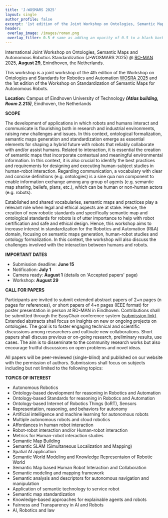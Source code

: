 ```yaml
---
title: 'J-WOSMARS 2025'
layout: single
author_profile: false
excerpt: '1st edition of the Joint Workshop on Ontologies, Semantic Maps and Autonomous Robotics Standardization'
header:
 overlay_image: /images/roman.png
 overlay_filter: 0.5 # same as adding an opacity of 0.5 to a black background
---
```


International Joint Workshop on Ontologies, Semantic Maps and Autonomous Robotics Standardization (J-WOSMARS 2025) @ [RO-MAN 2025](https://www.ro-man2025.org/), **August 29**, Enindhoven, the Netherlands.

This workshop is a joint workshop of the 4th edition of the Workshop on Ontologies and Standards for Robotics and Automation [WOSRA 2025](https://wosra.github.io/wosra/) and the 1st edition of the Workshop on Standardization of Semantic Maps for Autonomous Robots. 


**Location:** Campus of Eindhoven University of Technology ***(Atlas building, Room 2.215)***, Eindhoven, the Netherlands 



**SCOPE**

The development of applications in which robots and humans interact and communicate is flourishing both in research and industrial environments, raising new challenges and issues. In this context, ontological formalization, semantic maps generation and standardization emerge as essential elements for shaping a hybrid future with robots that reliably collaborate with and/or assist humans. Related to interaction, it is essential the creation of semantic maps that incorporate contextual and meaningful environmental information. In this context, it is also crucial to identify the best practices and requirements for designing and executing human-subject studies in human-robot interaction. Regarding communication, a vocabulary with clear and concise definitions (e.g. ontologies) is a sine qua non component to enable information exchange among any group of agents (e.g. semantic map sharing, beliefs, plans, etc.), which can be human or non-human actors (e.g. robots). 

Established and shared vocabularies, semantic maps and practices play a relevant role when legal and ethical aspects are at stake. Hence, the creation of new robotic standards and specifically semantic map and ontological standards for robots is of utter importance to help with robot certification and safe and ethical design. Hence, this workshop aims to increase interest in standardization for the Robotics and Automation (R&A) domain, focusing on semantic maps generation, human-robot studies and ontology formalization. In this context, the workshop will also discuss the challenges involved with the interaction between humans and robots. 



**IMPORTANT DATES**

- Submission deadline: **June 15** 
- Notification: **July 1**
- Camera ready: **August 1** (details on 'Accepted papers' page)
- Workshop: **August 29**


**CALL FOR PAPERS**

Participants are invited to submit extended abstract papers of 2+n pages (n pages for references), or short papers of 4+n pages (IEEE format) for poster presentation in person at RO-MAN in Eindhoven. Contributions shall be submitted through the EasyChair conference system ([submission link](https://easychair.org/conferences?conf=jwosmars2025)). Extended abstracts shall focus on insights on new or ongoing projects on ontologies. The goal is to foster engaging technical and scientific discussions among researchers and cultivate new collaborations. Short papers shall discuss previous or on-going research, preliminary results, use cases. The aim is to disseminate to the community research works but also encourage fruitful discussions on open problems and novel ideas.

All papers will be peer-reviewed (single-blind) and published on our website with the permission of authors. Submissions shall focus on subjects including but not limited to the following topics:


**TOPICS OF INTEREST**
- Autonomous Robotics
- Ontology-based development for reasoning in Robotics and Automation
- Ontology-based Standards for reasoning in Robotics and Automation
- Ontology-based Internet of Robotics Things (IoRT), Sensors
- Representation, reasoning, and behaviors for autonomy
- Artificial intelligence and machine learning for autonomous robots
- Multiple autonomous robots and cloud robotics
- Affordances in human robot interaction
- Robot-robot interaction and/or Human-robot interaction
- Metrics for Human-robot interaction studies
- Semantic Map Building
- Semantic SLAM (Simultaneous Localization and Mapping)
- Spatial AI application
- Semantic World Modeling and Knowledge Representaion of Robotic World
- Semantic Map based Human Robot Interaction and Collaboration 
- Semantic modeling and mapping framework 
- Semantic analysis and descriptors for autonomous navigation and manipulation
- Application of semantic technology to service robot 
- Semantic map standardization
- Knowledge-based approaches for explainable agents and robots
- Fairness and Transparency in AI and Robots
- AI, Robotics and law



